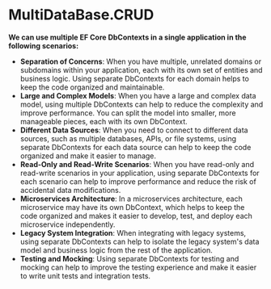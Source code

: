
# MultiDataBase.CRUD

  
**We can use multiple EF Core DbContexts in a single application in the following scenarios:**

  

 - **Separation of Concerns**: When you have multiple, unrelated domains or subdomains within your application, each with its own set of entities and business logic. Using separate DbContexts for each domain helps to keep the code organized and maintainable.
 - **Large and Complex Models**: When you have a large and complex data model, using multiple DbContexts can help to reduce the complexity and improve performance. You can split the model into smaller, more manageable pieces, each with its own DbContext.
 - **Different Data Sources**: When you need to connect to different data sources, such as multiple databases, APIs, or file systems, using separate DbContexts for each data source can help to keep the code organized and make it easier to manage.
 - **Read-Only and Read-Write Scenarios**: When you have read-only and read-write scenarios in your application, using separate DbContexts for each scenario can help to improve performance and reduce the risk of accidental data modifications.
 - **Microservices Architecture**: In a microservices architecture, each microservice may have its own DbContext, which helps to keep the code organized and makes it easier to develop, test, and deploy each microservice independently.
 - **Legacy System Integration**: When integrating with legacy systems, using separate DbContexts can help to isolate the legacy system's data model and business logic from the rest of the application.
 - **Testing and Mocking**: Using separate DbContexts for testing and mocking can help to improve the testing experience and make it easier to write unit tests and integration tests.

